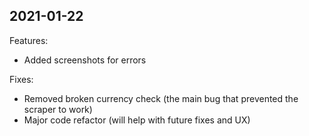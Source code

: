 ## 2021-01-22
Features:
- Added screenshots for errors

Fixes:
- Removed broken currency check (the main bug that prevented the scraper to work)
- Major code refactor (will help with future fixes and UX)
